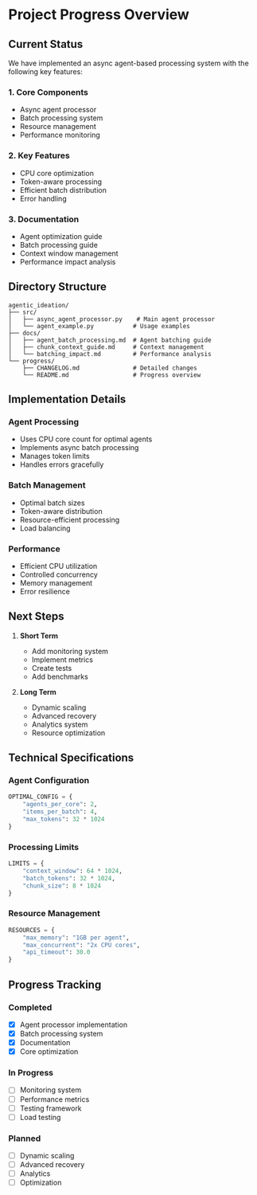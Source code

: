 # Project Progress Overview

## Current Status

We have implemented an async agent-based processing system with the following key features:

### 1. Core Components
- Async agent processor
- Batch processing system
- Resource management
- Performance monitoring

### 2. Key Features
- CPU core optimization
- Token-aware processing
- Efficient batch distribution
- Error handling

### 3. Documentation
- Agent optimization guide
- Batch processing guide
- Context window management
- Performance impact analysis

## Directory Structure

```
agentic_ideation/
├── src/
│   ├── async_agent_processor.py    # Main agent processor
│   └── agent_example.py           # Usage examples
├── docs/
│   ├── agent_batch_processing.md  # Agent batching guide
│   ├── chunk_context_guide.md     # Context management
│   └── batching_impact.md         # Performance analysis
└── progress/
    ├── CHANGELOG.md               # Detailed changes
    └── README.md                  # Progress overview
```

## Implementation Details

### Agent Processing
- Uses CPU core count for optimal agents
- Implements async batch processing
- Manages token limits
- Handles errors gracefully

### Batch Management
- Optimal batch sizes
- Token-aware distribution
- Resource-efficient processing
- Load balancing

### Performance
- Efficient CPU utilization
- Controlled concurrency
- Memory management
- Error resilience

## Next Steps

1. **Short Term**
   - Add monitoring system
   - Implement metrics
   - Create tests
   - Add benchmarks

2. **Long Term**
   - Dynamic scaling
   - Advanced recovery
   - Analytics system
   - Resource optimization

## Technical Specifications

### Agent Configuration
```python
OPTIMAL_CONFIG = {
    "agents_per_core": 2,
    "items_per_batch": 4,
    "max_tokens": 32 * 1024
}
```

### Processing Limits
```python
LIMITS = {
    "context_window": 64 * 1024,
    "batch_tokens": 32 * 1024,
    "chunk_size": 8 * 1024
}
```

### Resource Management
```python
RESOURCES = {
    "max_memory": "1GB per agent",
    "max_concurrent": "2x CPU cores",
    "api_timeout": 30.0
}
```

## Progress Tracking

### Completed
- [x] Agent processor implementation
- [x] Batch processing system
- [x] Documentation
- [x] Core optimization

### In Progress
- [ ] Monitoring system
- [ ] Performance metrics
- [ ] Testing framework
- [ ] Load testing

### Planned
- [ ] Dynamic scaling
- [ ] Advanced recovery
- [ ] Analytics
- [ ] Optimization
